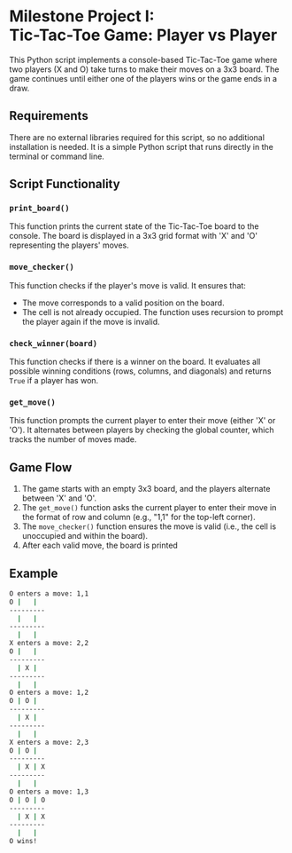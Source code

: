 # Milestone Project I: <br> Tic-Tac-Toe Game: Player vs Player

This Python script implements a console-based Tic-Tac-Toe game where two players (X and O) take turns to make their moves on a 3x3 board. The game continues until either one of the players wins or the game ends in a draw.

## Requirements

There are no external libraries required for this script, so no additional installation is needed. It is a simple Python script that runs directly in the terminal or command line.

## Script Functionality

### `print_board()`
This function prints the current state of the Tic-Tac-Toe board to the console. The board is displayed in a 3x3 grid format with 'X' and 'O' representing the players' moves.

### `move_checker()`
This function checks if the player's move is valid. It ensures that:
- The move corresponds to a valid position on the board.
- The cell is not already occupied.
The function uses recursion to prompt the player again if the move is invalid.

### `check_winner(board)`
This function checks if there is a winner on the board. It evaluates all possible winning conditions (rows, columns, and diagonals) and returns `True` if a player has won.

### `get_move()`
This function prompts the current player to enter their move (either 'X' or 'O'). It alternates between players by checking the global counter, which tracks the number of moves made.

## Game Flow

1. The game starts with an empty 3x3 board, and the players alternate between 'X' and 'O'.
2. The `get_move()` function asks the current player to enter their move in the format of row and column (e.g., "1,1" for the top-left corner).
3. The `move_checker()` function ensures the move is valid (i.e., the cell is unoccupied and within the board).
4. After each valid move, the board is printed

## Example

```bash
O enters a move: 1,1
O |   |  
---------
  |   |  
---------
  |   |  
X enters a move: 2,2
O |   |  
---------
  | X |  
---------
  |   |  
O enters a move: 1,2
O | O |  
---------
  | X |  
---------
  |   |  
X enters a move: 2,3
O | O |  
---------
  | X | X
---------
  |   |  
O enters a move: 1,3
O | O | O
---------
  | X | X
---------
  |   |  
O wins!

